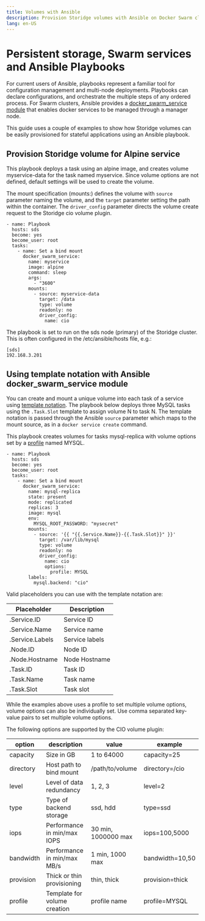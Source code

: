 ```yaml
---
title: Volumes with Ansible
description: Provision Storidge volumes with Ansible on Docker Swarm cluster
lang: en-US
---
```


# Persistent storage, Swarm services and Ansible Playbooks

For current users of Ansible, playbooks represent a familiar tool for configuration management and multi-node deployments. Playbooks can declare configurations, and orchestrate the multiple steps of any ordered process. For Swarm clusters, Ansible provides a [docker_swarm_service module](https://docs.ansible.com/ansible/latest/modules/docker_swarm_service_module.html) that enables docker services to be managed through a manager node.

This guide uses a couple of examples to show how Storidge volumes can be easily provisioned for stateful applications using an Ansible playbook.

## Provision Storidge volume for Alpine service

This playbook deploys a task using an alpine image, and creates volume myservice-data for the task named myservice. Since volume options are not defined, default settings will be used to create the volume.

The mount specification (mounts:) defines the volume with `source` parameter naming the volume, and the `target` parameter setting the path within the container. The `driver_config` parameter directs the volume create request to the Storidge cio volume plugin.

```
- name: Playbook
  hosts: sds
  become: yes
  become_user: root
  tasks:
    - name: Set a bind mount
      docker_swarm_service:
        name: myservice
        image: alpine
        command: sleep
        args:
          - "3600"
        mounts:
          - source: myservice-data
            target: /data
            type: volume
            readonly: no
            driver_config:
              name: cio
```

The playbook is set to run on the sds node (primary) of the Storidge cluster. This is often configured in the /etc/ansible/hosts file, e.g.:
```
[sds]
192.168.3.201
```

## Using template notation with Ansible docker_swarm_service module

You can create and mount a unique volume into each task of a service using [template notation](https://docs.docker.com/engine/reference/commandline/service_create/#create-services-using-templates). The playbook below deploys three MySQL tasks using the `.Task.Slot` template to assign volume N to task N. The template notation is passed through the Ansible `source` parameter which maps to the mount source, as in a `docker service create` command.

This playbook creates volumes for tasks mysql-replica with volume options set by a [profile](http://storidge.com/docs/profiles/) named MYSQL.
```
- name: Playbook
  hosts: sds
  become: yes
  become_user: root
  tasks:
    - name: Set a bind mount
      docker_swarm_service:
        name: mysql-replica
        state: present
        mode: replicated
        replicas: 3
        image: mysql
        env:
          MYSQL_ROOT_PASSWORD: "mysecret"
        mounts:
          - source: '{{ "{{.Service.Name}}-{{.Task.Slot}}" }}'
            target: /var/lib/mysql
            type: volume
            readonly: no
            driver_config:
              name: cio
              options:
                profile: MYSQL
        labels:
          mysql.backend: "cio"
```

Valid placeholders you can use with the template notation are:

| **Placeholder**            | **Description**             |
|----------------------------|-----------------------------|
| .Service.ID                | Service ID                  |
| .Service.Name              | Service name                |
| .Service.Labels            | Service labels              |
| .Node.ID                   | Node ID                     |
| .Node.Hostname             | Node Hostname               |
| .Task.ID                   | Task ID                     |
| .Task.Name                 | Task name                   |
| .Task.Slot                 | Task slot                   |


While the examples above uses a profile to set multiple volume options, volume options can also be individually set. Use comma separated key-value pairs to set multiple volume options.

The following options are supported by the CIO volume plugin:  

| **option** | **description**              | value               | example         |
| ---------- | ---------------------------- | ------------------- | --------------- |
| capacity   | Size in GB                   | 1 to 64000          | capacity=25     |
| directory  | Host path to bind mount      | /path/to/volume     | directory=/cio  |
| level      | Level of data redundancy     | 1, 2, 3             | level=2         |
| type       | Type of backend storage      | ssd, hdd            | type=ssd        |
| iops       | Performance in min/max IOPS  | 30 min, 1000000 max | iops=100,5000   |
| bandwidth  | Performance in min/max MB/s  | 1 min, 1000 max     | bandwidth=10,50 |
| provision  | Thick or thin provisioning   | thin, thick         | provision=thick |
| profile    | Template for volume creation | profile name        | profile=MYSQL   |

